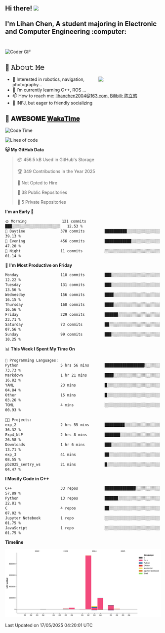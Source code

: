 <h2 align="left">
 <abc>
  <br>Hi there! <img src="https://user-images.githubusercontent.com/42378118/110234147-e3259600-7f4e-11eb-95be-0c4047144dea.gif" width="30"><br>
  <br> I'm Lihan Chen, A student majoring in Electronic and Computer Engineering :computer:<br>
  <br>
 </abc>
</h2>

<img align="center" src="https://media.giphy.com/media/SWoSkN6DxTszqIKEqv/giphy.gif" alt="Coder GIF" width="500">

## :book: 𝙰𝚋𝚘𝚞𝚝 𝙼𝚎

<img align="right" width="40%" src="https://github-readme-stats.vercel.app/api?username=LihanChen2004&show_icons=true&icon_color=CE1D2D&text_color=718096&bg_color=ffffff&hide_title=true" />

- 🌟 Interested in robotics, navigation, photography...
- 🌱 I’m currently learning C++, ROS ... 
- 📫 How to reach me: lihanchen2004@163.com, [Bilibili: 陈立憨](https://space.bilibili.com/170786212)
- 👯 INFJ, but eager to friendly socializing

## 📜 𝐀𝐖𝐄𝐒𝐎𝐌𝐄 [𝐖𝐚𝐤𝐚𝐓𝐢𝐦𝐞](https://github.com/anmol098/waka-readme-stats)

<!--START_SECTION:waka-->
![Code Time](http://img.shields.io/badge/Code%20Time-1%2C090%20hrs%2022%20mins-blue)

![Lines of code](https://img.shields.io/badge/From%20Hello%20World%20I%27ve%20Written-1.3%20million%20lines%20of%20code-blue)

**🐱 My GitHub Data** 

> 📦 456.5 kB Used in GitHub's Storage 
 > 
> 🏆 349 Contributions in the Year 2025
 > 
> 🚫 Not Opted to Hire
 > 
> 📜 38 Public Repositories 
 > 
> 🔑 5 Private Repositories 
 > 
**I'm an Early 🐤** 

```text
🌞 Morning                121 commits         ███░░░░░░░░░░░░░░░░░░░░░░   12.53 % 
🌆 Daytime                378 commits         ██████████░░░░░░░░░░░░░░░   39.13 % 
🌃 Evening                456 commits         ████████████░░░░░░░░░░░░░   47.20 % 
🌙 Night                  11 commits          ░░░░░░░░░░░░░░░░░░░░░░░░░   01.14 % 
```
📅 **I'm Most Productive on Friday** 

```text
Monday                   118 commits         ███░░░░░░░░░░░░░░░░░░░░░░   12.22 % 
Tuesday                  131 commits         ███░░░░░░░░░░░░░░░░░░░░░░   13.56 % 
Wednesday                156 commits         ████░░░░░░░░░░░░░░░░░░░░░   16.15 % 
Thursday                 160 commits         ████░░░░░░░░░░░░░░░░░░░░░   16.56 % 
Friday                   229 commits         ██████░░░░░░░░░░░░░░░░░░░   23.71 % 
Saturday                 73 commits          ██░░░░░░░░░░░░░░░░░░░░░░░   07.56 % 
Sunday                   99 commits          ███░░░░░░░░░░░░░░░░░░░░░░   10.25 % 
```


📊 **This Week I Spent My Time On** 

```text
💬 Programming Languages: 
Python                   5 hrs 56 mins       ██████████████████░░░░░░░   73.73 % 
Markdown                 1 hr 21 mins        ████░░░░░░░░░░░░░░░░░░░░░   16.82 % 
YAML                     23 mins             █░░░░░░░░░░░░░░░░░░░░░░░░   04.84 % 
Other                    15 mins             █░░░░░░░░░░░░░░░░░░░░░░░░   03.26 % 
TOML                     4 mins              ░░░░░░░░░░░░░░░░░░░░░░░░░   00.93 % 

🐱‍💻 Projects: 
exp_2                    2 hrs 55 mins       █████████░░░░░░░░░░░░░░░░   36.32 % 
Exp4_NLP                 2 hrs 8 mins        ███████░░░░░░░░░░░░░░░░░░   26.58 % 
Downloads                1 hr 6 mins         ███░░░░░░░░░░░░░░░░░░░░░░   13.71 % 
exp_3                    41 mins             ██░░░░░░░░░░░░░░░░░░░░░░░   08.55 % 
pb2025_sentry_ws         21 mins             █░░░░░░░░░░░░░░░░░░░░░░░░   04.47 % 
```

**I Mostly Code in C++** 

```text
C++                      33 repos            ██████████████░░░░░░░░░░░   57.89 % 
Python                   13 repos            ██████░░░░░░░░░░░░░░░░░░░   22.81 % 
C                        4 repos             ██░░░░░░░░░░░░░░░░░░░░░░░   07.02 % 
Jupyter Notebook         1 repo              ░░░░░░░░░░░░░░░░░░░░░░░░░   01.75 % 
JavaScript               1 repo              ░░░░░░░░░░░░░░░░░░░░░░░░░   01.75 % 
```



**Timeline**

![Lines of Code chart](https://raw.githubusercontent.com/LihanChen2004/LihanChen2004/main/assets/bar_graph.png)


 Last Updated on 17/05/2025 04:20:01 UTC
<!--END_SECTION:waka-->

<!--
**LihanChen2004/LihanChen2004** is a ✨ _special_ ✨ repository because its `README.md` (this file) appears on your GitHub profile.

Here are some ideas to get you started:

- 🔭 I’m currently working on ...
- 🌱 I’m currently learning ...
- 👯 I’m looking to collaborate on ...
- 🤔 I’m looking for help with ...
- 💬 Ask me about ...
- 📫 How to reach me: ...
- 😄 Pronouns: ...
- ⚡ Fun fact: ...
-->
